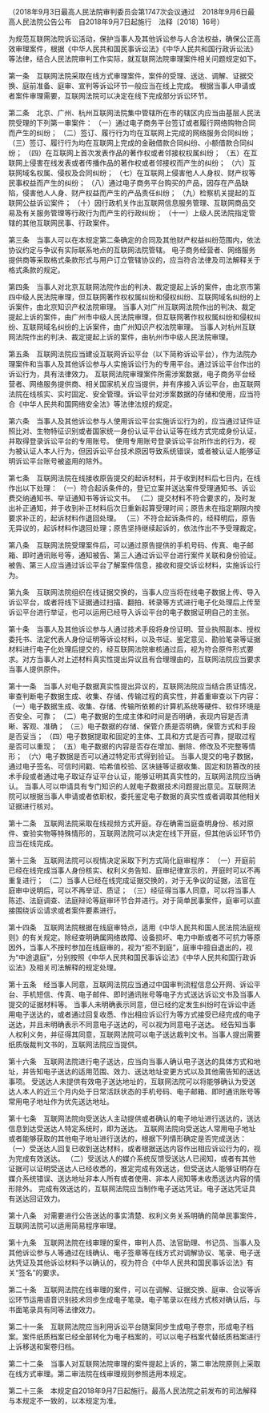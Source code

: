 
（2018年9月3日最高人民法院审判委员会第1747次会议通过 2018年9月6日最高人民法院公告公布 自2018年9月7日起施行 法释〔2018〕16号）

为规范互联网法院诉讼活动，保护当事人及其他诉讼参与人合法权益，确保公正高效审理案件，根据《中华人民共和国民事诉讼法》《中华人民共和国行政诉讼法》等法律，结合人民法院审判工作实际，就互联网法院审理案件相关问题规定如下。

第一条 互联网法院采取在线方式审理案件，案件的受理、送达、调解、证据交换、庭前准备、庭审、宣判等诉讼环节一般应当在线上完成。
根据当事人申请或者案件审理需要，互联网法院可以决定在线下完成部分诉讼环节。

第二条 北京、广州、杭州互联网法院集中管辖所在市的辖区内应当由基层人民法院受理的下列第一审案件：
（一）通过电子商务平台签订或者履行网络购物合同而产生的纠纷；
（二）签订、履行行为均在互联网上完成的网络服务合同纠纷；
（三）签订、履行行为均在互联网上完成的金融借款合同纠纷、小额借款合同纠纷；
（四）在互联网上首次发表作品的著作权或者邻接权权属纠纷；
（五）在互联网上侵害在线发表或者传播作品的著作权或者邻接权而产生的纠纷；
（六）互联网域名权属、侵权及合同纠纷；
（七）在互联网上侵害他人人身权、财产权等民事权益而产生的纠纷；
（八）通过电子商务平台购买的产品，因存在产品缺陷，侵害他人人身、财产权益而产生的产品责任纠纷；
（九）检察机关提起的互联网公益诉讼案件；
（十）因行政机关作出互联网信息服务管理、互联网商品交易及有关服务管理等行政行为而产生的行政纠纷；
（十一）上级人民法院指定管辖的其他互联网民事、行政案件。

第三条 当事人可以在本规定第二条确定的合同及其他财产权益纠纷范围内，依法协议约定与争议有实际联系地点的互联网法院管辖。
电子商务经营者、网络服务提供商等采取格式条款形式与用户订立管辖协议的，应当符合法律及司法解释关于格式条款的规定。

第四条 当事人对北京互联网法院作出的判决、裁定提起上诉的案件，由北京市第四中级人民法院审理，但互联网著作权权属纠纷和侵权纠纷、互联网域名纠纷的上诉案件，由北京知识产权法院审理。
当事人对广州互联网法院作出的判决、裁定提起上诉的案件，由广州市中级人民法院审理，但互联网著作权权属纠纷和侵权纠纷、互联网域名纠纷的上诉案件，由广州知识产权法院审理。
当事人对杭州互联网法院作出的判决、裁定提起上诉的案件，由杭州市中级人民法院审理。

第五条 互联网法院应当建设互联网诉讼平台（以下简称诉讼平台），作为法院办理案件和当事人及其他诉讼参与人实施诉讼行为的专用平台。通过诉讼平台作出的诉讼行为，具有法律效力。
互联网法院审理案件所需涉案数据，电子商务平台经营者、网络服务提供商、相关国家机关应当提供，并有序接入诉讼平台，由互联网法院在线核实、实时固定、安全管理。诉讼平台对涉案数据的存储和使用，应当符合《中华人民共和国网络安全法》等法律法规的规定。

第六条 当事人及其他诉讼参与人使用诉讼平台实施诉讼行为的，应当通过证件证照比对、生物特征识别或者国家统一身份认证平台认证等在线方式完成身份认证，并取得登录诉讼平台的专用账号。
使用专用账号登录诉讼平台所作出的行为，视为被认证人本人行为，但因诉讼平台技术原因导致系统错误，或者被认证人能够证明诉讼平台账号被盗用的除外。

第七条 互联网法院在线接收原告提交的起诉材料，并于收到材料后七日内，在线作出以下处理：
（一）符合起诉条件的，登记立案并送达案件受理通知书、诉讼费交纳通知书、举证通知书等诉讼文书。
（二）提交材料不符合要求的，及时发出补正通知，并于收到补正材料后次日重新起算受理时间；原告未在指定期限内按要求补正的，起诉材料作退回处理。
（三）不符合起诉条件的，经释明后，原告无异议的，起诉材料作退回处理；原告坚持继续起诉的，依法作出不予受理裁定。

第八条 互联网法院受理案件后，可以通过原告提供的手机号码、传真、电子邮箱、即时通讯账号等，通知被告、第三人通过诉讼平台进行案件关联和身份验证。
被告、第三人应当通过诉讼平台了解案件信息，接收和提交诉讼材料，实施诉讼行为。

第九条 互联网法院组织在线证据交换的，当事人应当将在线电子数据上传、导入诉讼平台，或者将线下证据通过扫描、翻拍、转录等方式进行电子化处理后上传至诉讼平台进行举证，也可以运用已经导入诉讼平台的电子数据证明自己的主张。

第十条 当事人及其他诉讼参与人通过技术手段将身份证明、营业执照副本、授权委托书、法定代表人身份证明等诉讼材料，以及书证、鉴定意见、勘验笔录等证据材料进行电子化处理后提交的，经互联网法院审核通过后，视为符合原件形式要求。对方当事人对上述材料真实性提出异议且有合理理由的，互联网法院应当要求当事人提供原件。

第十一条 当事人对电子数据真实性提出异议的，互联网法院应当结合质证情况，审查判断电子数据生成、收集、存储、传输过程的真实性，并着重审查以下内容：
（一）电子数据生成、收集、存储、传输所依赖的计算机系统等硬件、软件环境是否安全、可靠；
（二）电子数据的生成主体和时间是否明确，表现内容是否清晰、客观、准确；
（三）电子数据的存储、保管介质是否明确，保管方式和手段是否妥当；
（四）电子数据提取和固定的主体、工具和方式是否可靠，提取过程是否可以重现；
（五）电子数据的内容是否存在增加、删除、修改及不完整等情形；
（六）电子数据是否可以通过特定形式得到验证。
当事人提交的电子数据，通过电子签名、可信时间戳、哈希值校验、区块链等证据收集、固定和防篡改的技术手段或者通过电子取证存证平台认证，能够证明其真实性的，互联网法院应当确认。
当事人可以申请具有专门知识的人就电子数据技术问题提出意见。互联网法院可以根据当事人申请或者依职权，委托鉴定电子数据的真实性或者调取其他相关证据进行核对。

第十二条 互联网法院采取在线视频方式开庭。存在确需当庭查明身份、核对原件、查验实物等特殊情形的，互联网法院可以决定在线下开庭，但其他诉讼环节仍应当在线完成。

第十三条 互联网法院可以视情决定采取下列方式简化庭审程序：
（一）开庭前已经在线完成当事人身份核实、权利义务告知、庭审纪律宣示的，开庭时可以不再重复进行；
（二）当事人已经在线完成证据交换的，对于无争议的证据，法官在庭审中说明后，可以不再举证、质证；
（三）经征得当事人同意，可以将当事人陈述、法庭调查、法庭辩论等庭审环节合并进行。对于简单民事案件，庭审可以直接围绕诉讼请求或者案件要素进行。

第十四条 互联网法院根据在线庭审特点，适用《中华人民共和国人民法院法庭规则》的有关规定。除经查明确属网络故障、设备损坏、电力中断或者不可抗力等原因外，当事人不按时参加在线庭审的，视为“拒不到庭”，庭审中擅自退出的，视为“中途退庭”，分别按照《中华人民共和国民事诉讼法》《中华人民共和国行政诉讼法》及相关司法解释的规定处理。

第十五条 经当事人同意，互联网法院应当通过中国审判流程信息公开网、诉讼平台、手机短信、传真、电子邮件、即时通讯账号等电子方式送达诉讼文书及当事人提交的证据材料等。
当事人未明确表示同意，但已经约定发生纠纷时在诉讼中适用电子送达的，或者通过回复收悉、作出相应诉讼行为等方式接受已经完成的电子送达，并且未明确表示不同意电子送达的，可以视为同意电子送达。
经告知当事人权利义务，并征得其同意，互联网法院可以电子送达裁判文书。当事人提出需要纸质版裁判文书的，互联网法院应当提供。

第十六条 互联网法院进行电子送达，应当向当事人确认电子送达的具体方式和地址，并告知电子送达的适用范围、效力、送达地址变更方式以及其他需告知的送达事项。
受送达人未提供有效电子送达地址的，互联网法院可以将能够确认为受送达人本人的近三个月内处于日常活跃状态的手机号码、电子邮箱、即时通讯账号等常用电子地址作为优先送达地址。

第十七条 互联网法院向受送达人主动提供或者确认的电子地址进行送达的，送达信息到达受送达人特定系统时，即为送达。
互联网法院向受送达人常用电子地址或者能够获取的其他电子地址进行送达的，根据下列情形确定是否完成送达：
（一）受送达人回复已收到送达材料，或者根据送达内容作出相应诉讼行为的，视为完成有效送达。
（二）受送达人的媒介系统反馈受送达人已阅知，或者有其他证据可以证明受送达人已经收悉的，推定完成有效送达，但受送达人能够证明存在媒介系统错误、送达地址非本人所有或者使用、非本人阅知等未收悉送达内容的情形除外。
完成有效送达的，互联网法院应当制作电子送达凭证。电子送达凭证具有送达回证效力。

第十八条 对需要进行公告送达的事实清楚、权利义务关系明确的简单民事案件，互联网法院可以适用简易程序审理。

第十九条 互联网法院在线审理的案件，审判人员、法官助理、书记员、当事人及其他诉讼参与人等通过在线确认、电子签章等在线方式对调解协议、笔录、电子送达凭证及其他诉讼材料予以确认的，视为符合《中华人民共和国民事诉讼法》有关“签名”的要求。

第二十条 互联网法院在线审理的案件，可以在调解、证据交换、庭审、合议等诉讼环节运用语音识别技术同步生成电子笔录。电子笔录以在线方式核对确认后，与书面笔录具有同等法律效力。

第二十一条 互联网法院应当利用诉讼平台随案同步生成电子卷宗，形成电子档案。案件纸质档案已经全部转化为电子档案的，可以以电子档案代替纸质档案进行上诉移送和案卷归档。

第二十二条 当事人对互联网法院审理的案件提起上诉的，第二审法院原则上采取在线方式审理。第二审法院在线审理规则参照适用本规定。

第二十三条 本规定自2018年9月7日起施行。最高人民法院之前发布的司法解释与本规定不一致的，以本规定为准。